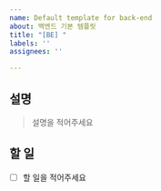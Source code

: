 ```yaml
---
name: Default template for back-end
about: 백엔드 기본 템플릿
title: "[BE] "
labels: ''
assignees: ''

---
```


## 설명
> 설명을 적어주세요

## 할 일
- [ ] 할 일을 적어주세요
